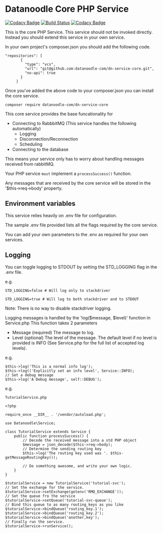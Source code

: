 # Datanoodle Core PHP Service

[![Codacy Badge](https://api.codacy.com/project/badge/Grade/c0ff7843d7d9482fb815711c048fbfb0)](https://www.codacy.com/app/Datanoodle/dn-service-core)
[![Build Status](https://travis-ci.com/datanoodle-com/dn-service-core.svg?branch=master)](https://travis-ci.com//datanoodle-com/dn-service-core)
[![Codacy Badge](https://api.codacy.com/project/badge/Coverage/c0ff7843d7d9482fb815711c048fbfb0)](https://www.codacy.com/app/Datanoodle/dn-service-core?utm_source=github.com&utm_medium=referral&utm_content=datanoodle-com/dn-service-core)

This is the core PHP Service. This service should not be invoked directly. Instead you should extend this service in your own service. 


In your own project's composer.json you should add the following code. 

```
"repositories": [
       {
         "type": "vcs",
         "url": "git@github.com:datanoodle-com/dn-service-core.git",
         "no-api": true
       }
     ]
```

Once you've added the above code to your composer.json you can install the core service. 

```
composer require datanoodle-com/dn-service-core
```

This core service provides the base funcationality for

* Connecting to RabbbitMQ (This service handles the following automatically)
    * Logging
    * Disconnection/Reconnection
    * Scheduling
* Connecting to the database

This means your service only has to worry about handling messages received from rabbitMQ.

Your PHP service `must` implement a `processSuccess()` function.

Any messages that are received by the core service will be stored in the '$this->req->body' property.

## Environment variables

This service relies heavily on .env file for configuration. 

The sample .env file provided lists all the flags required by the core service.

You can add your own parameters to the .env as required for your own services. 

## Logging

You can toggle logging to STDOUT by setting the STD_LOGGING flag in the .env file.

e.g. 
```
STD_LOGGING=false # Will log only to stackdriver
```
```
STD_LOGGING=true # Will log to both stackdriver and to STDOUT
```

Note:  There is no way to disable stackdriver logging.

Logging messages is handled by the 'log($message, $level)' function in Service.php
This function takes 2 parameters

* Message (required) The message to log.
* Level (optional) The level of the message. The default level if no level is provided is INFO (See Service.php for the full list of accepted log levels).

e.g. 

```
$this->log('This is a normal info log');
$this->log(('Explicitly set an info level', Service::INFO);
// Set a debug message
$this->log('A Debug message', self::DEBUG');
```

e.g. 

`TutorialService.php`
```
<?php

require_once __DIR__ . '/vendor/autoload.php';

use Datanoodle\Service;

class TutorialService extends Service {
    public function processSuccess() {
        // Decode the received message into a std PHP object
        $message = json_decode($this->req->body);
        // Determine the sending routing key
        $this->log('The routing key used was '. $this-getMessageRoutingKey());
        
        // Do something awesome, and write your own logic.        
    }    
}

$tutorialService = new TutorialService('tutorial-svc');
// Set the exchange for the service.
$tutorialService->setExchange(getenv('RMQ_EXCHANGE'));
// Set the queue fro the service
$tutorialService->setQueue('tutorial-svc-queue');
// Bind this queue to as many routing_keys as you like
$tutorialService->bindQueue('routing_key.1');
$tutorialService->bindQueue('routing_key.2');
$tutorialService->bindQueue('another,key');
// Finally run the service.
$tutorialService->runService();
```
